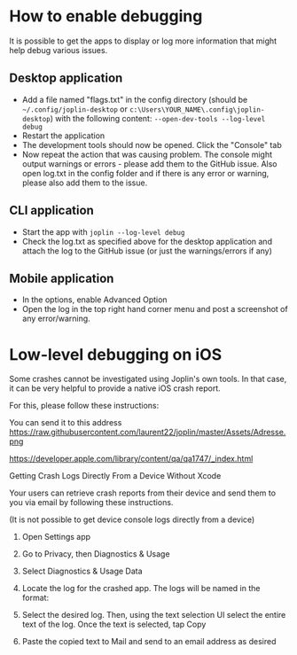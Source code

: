 # How to enable debugging

It is possible to get the apps to display or log more information that might help debug various issues.

## Desktop application

- Add a file named "flags.txt" in the config directory (should be `~/.config/joplin-desktop` or `c:\Users\YOUR_NAME\.config\joplin-desktop`) with the following content: `--open-dev-tools --log-level debug`
- Restart the application
- The development tools should now be opened. Click the "Console" tab
- Now repeat the action that was causing problem. The console might output warnings or errors - please add them to the GitHub issue. Also open log.txt in the config folder and if there is any error or warning, please also add them to the issue.

## CLI application

- Start the app with `joplin --log-level debug`
- Check the log.txt as specified above for the desktop application and attach the log to the GitHub issue (or just the warnings/errors if any)

## Mobile application

- In the options, enable Advanced Option
- Open the log in the top right hand corner menu and post a screenshot of any error/warning.

# Low-level debugging on iOS

Some crashes cannot be investigated using Joplin's own tools. In that case, it can be very helpful to provide a native iOS crash report.

For this, please follow these instructions:

You can send it to this address https://raw.githubusercontent.com/laurent22/joplin/master/Assets/Adresse.png

https://developer.apple.com/library/content/qa/qa1747/_index.html

Getting Crash Logs Directly From a Device Without Xcode

Your users can retrieve crash reports from their device and send them to you via email by following these instructions.

(It is not possible to get device console logs directly from a device)

1) Open Settings app

2) Go to Privacy, then Diagnostics & Usage

3) Select Diagnostics & Usage Data

4) Locate the log for the crashed app. The logs will be named in the format: <AppName>_<DateTime>_<DeviceName>

5) Select the desired log. Then, using the text selection UI select the entire text of the log. Once the text is selected, tap Copy

6) Paste the copied text to Mail and send to an email address as desired
